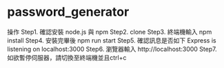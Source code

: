 # password_generator

操作
Step1. 確認安裝 node.js 與 npm
Step2. clone
Step3. 終端機輸入 npm install
Step4. 安裝完畢後 npm run start
Step5. 確認訊息是否如下 Express is listening on localhost:3000
Step6. 瀏覽器輸入 http://localhost:3000
Step7. 如欲暫停伺服器，請切換至終端機並且ctrl+c
